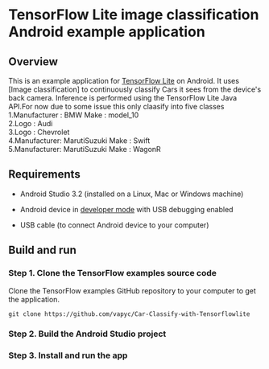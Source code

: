 # TensorFlow Lite image classification Android example application

## Overview

This is an example application for [TensorFlow Lite](https://tensorflow.org/lite)
on Android. It uses
[Image classification]
to continuously classify Cars it sees from the device's back camera.
Inference is performed using the TensorFlow Lite Java API.For now due to some issue this only claasify into five classes <br>
1.Manufacturer : BMW Make : model_10 <br>
2.Logo : Audi <br>
3.Logo : Chevrolet <br>
4.Manufacturer: MarutiSuzuki Make : Swift <br>
5.Manufacturer: MarutiSuzuki Make : WagonR <br>

## Requirements

*   Android Studio 3.2 (installed on a Linux, Mac or Windows machine)

*   Android device in
    [developer mode](https://developer.android.com/studio/debug/dev-options)
    with USB debugging enabled

*   USB cable (to connect Android device to your computer)

## Build and run

### Step 1. Clone the TensorFlow examples source code

Clone the TensorFlow examples GitHub repository to your computer to get the 
application.

```
git clone https://github.com/vapyc/Car-Classify-with-Tensorflowlite
```

### Step 2. Build the Android Studio project


### Step 3. Install and run the app

